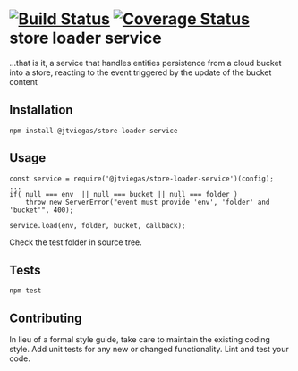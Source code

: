 [![Build Status](https://travis-ci.org/jtviegas/store-loader-service.svg?branch=master)](https://travis-ci.org/jtviegas/store-loader-service)
[![Coverage Status](https://coveralls.io/repos/github/jtviegas/store-loader-service/badge.svg?branch=master)](https://coveralls.io/github/jtviegas/store-loader-service?branch=master)
store loader service
=========

...that is it, a service that handles entities persistence from a cloud bucket into a store, reacting to the event triggered by the update of the bucket content

## Installation

  `npm install @jtviegas/store-loader-service`

## Usage

    const service = require('@jtviegas/store-loader-service')(config);
    ...
    if( null === env  || null === bucket || null === folder )
        throw new ServerError("event must provide 'env', 'folder' and 'bucket'", 400);
    
    service.load(env, folder, bucket, callback);
    
  Check the test folder in source tree.
## Tests

  `npm test`

## Contributing

In lieu of a formal style guide, take care to maintain the existing coding style. Add unit tests for any new or changed functionality. Lint and test your code.
